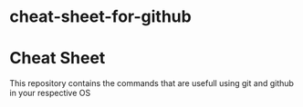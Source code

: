 # cheat-sheet-for-github
<h1>Cheat Sheet</h1>
  <p>This repository contains the commands that are usefull using git and github in your respective OS</p>

